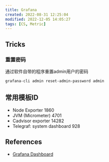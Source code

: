 ```yaml
---
title: Grafana
created: 2022-08-31 12:25:04
modified: 2022-12-05 14:05:27
tags: [CS, Metric]
---
```


## Tricks

### 重置密码

通过软件自带的程序重置admin用户的密码

`grafana-cli admin reset-admin-password admin`

## 常用模板ID

- Node Exporter 1860
- JVM (Micrometer) 4701
- Cadvisor exporter 14282
- Telegraf: system dashboard 928

## References

- [Grafana Dashboard](https://grafana.com/grafana/dashboards/)
